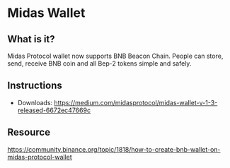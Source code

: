 # Midas Wallet

## What is it?

Midas Protocol wallet now supports BNB Beacon Chain. People can store, send, receive BNB coin and all Bep-2 tokens simple and safely.

## Instructions

* Downloads: https://medium.com/midasprotocol/midas-wallet-v-1-3-released-6672ec47669c

## Resource

<https://community.binance.org/topic/1818/how-to-create-bnb-wallet-on-midas-protocol-wallet>

